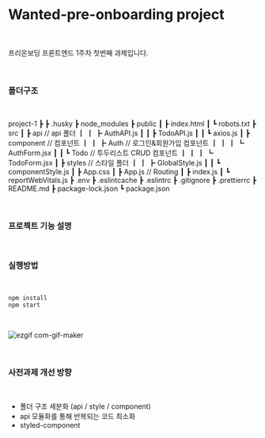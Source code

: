 # Wanted-pre-onboarding project

<br>

프리온보딩 프론트엔드 1주차 첫번째 과제입니다.

<br>

### 폴더구조

<br>

project-1
┣
┣ .husky
┣ node_modules
┣ public
┃ ┣ index.html
┃ ┗ robots.txt
┣ src
┃ ┣ api // api 폴더
┃ ┃ ┣ AuthAPI.js
┃ ┃ ┣ TodoAPI.js
┃ ┃ ┗ axios.js
┃ ┣ component // 컴포넌트
┃ ┃ ┣ Auth // 로그인&회원가입 컴포넌트
┃ ┃ ┃ ┗ AuthForm.jsx
┃ ┃ ┗ Todo // 투두리스트 CRUD 컴포넌트
┃ ┃ ┃ ┗ TodoForm.jsx
┃ ┣ styles // 스타일 폴더
┃ ┃ ┣ GlobalStyle.js
┃ ┃ ┗ componentStyle.js
┃ ┣ App.css
┃ ┣ App.js // Routing
┃ ┣ index.js
┃ ┗ reportWebVitals.js
┣ .env
┣ .eslintcache
┣ .eslintrc
┣ .gitignore
┣ .prettierrc
┣ README.md
┣ package-lock.json
┗ package.json

<br>

### 프로젝트 기능 설명

<br>

### 실행방법

<br>

```
npm install
npm start
```

<br>

![ezgif com-gif-maker](https://user-images.githubusercontent.com/100207630/187807637-9c8e9976-2d98-4644-b8f6-ea9e889a5f0b.gif)

<br>

### 사전과제 개선 방향

<br>

- 폴더 구조 세분화 (api / style / component)
  <br>
- api 모듈화를 통해 반복되는 코드 최소화
  <br>
- styled-component
  <br>
